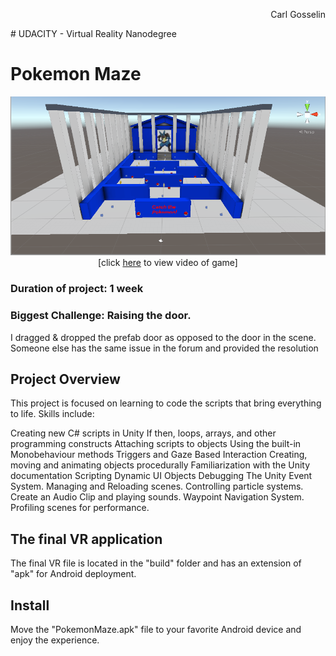 <p align="right">
Carl Gosselin
</p>
# UDACITY - Virtual Reality Nanodegree

# Pokemon Maze

<p align="center">
<a target="_new" href="https://youtu.be/iQ629q8PzuQ">
	<img src="Screenshots/screenshot-maze.png" width="600">
</a>
<br>[click <a target="_new" href="https://youtu.be/iQ629q8PzuQ">here</a> to view video of game]
</p>

### Duration of project:  1 week
### Biggest Challenge:  Raising the door.  
I dragged & dropped the prefab door as opposed to the door in the scene.  
Someone else has the same issue in the forum and provided the resolution

## Project Overview

This project is focused on learning to code the scripts that bring everything to life. Skills include:

Creating new C# scripts in Unity
If then, loops, arrays, and other programming constructs
Attaching scripts to objects
Using the built-in Monobehaviour methods
Triggers and Gaze Based Interaction
Creating, moving and animating objects procedurally
Familiarization with the Unity documentation
Scripting Dynamic UI Objects
Debugging
The Unity Event System.
Managing and Reloading scenes.
Controlling particle systems.
Create an Audio Clip and playing sounds.
Waypoint Navigation System.
Profiling scenes for performance.


## The final VR application

The final VR file is located in the "build" folder and has an extension of "apk" for Android deployment.

## Install

Move the "PokemonMaze.apk" file to your favorite Android device and enjoy the experience.


